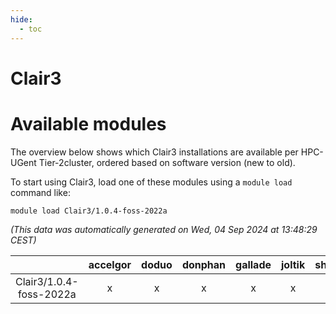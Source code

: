 ```yaml
---
hide:
  - toc
---
```


Clair3
======

# Available modules


The overview below shows which Clair3 installations are available per HPC-UGent Tier-2cluster, ordered based on software version (new to old).

To start using Clair3, load one of these modules using a `module load` command like:

```shell
module load Clair3/1.0.4-foss-2022a
```

*(This data was automatically generated on Wed, 04 Sep 2024 at 13:48:29 CEST)*  

| |accelgor|doduo|donphan|gallade|joltik|shinx|skitty|
| :---: | :---: | :---: | :---: | :---: | :---: | :---: | :---: |
|Clair3/1.0.4-foss-2022a|x|x|x|x|x|-|x|
